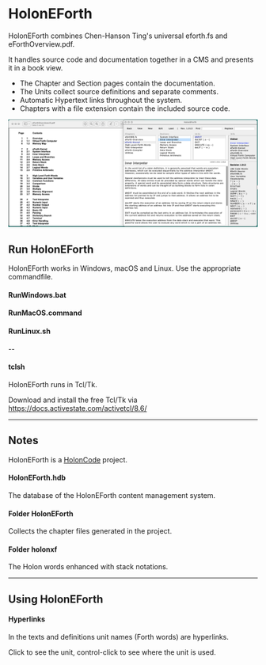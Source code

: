 # HolonEForth

HolonEForth combines Chen-Hanson Ting's universal eforth.fs and eForthOverview.pdf.

It handles source code and documentation together in a CMS and presents it in a book view.

- The Chapter and Section pages contain the documentation.
- The Units collect source definitions and separate comments.
- Automatic Hypertext links throughout the system.
- Chapters with a file extension contain the included source code.


![EForth-File](./Reference/HolonEForth.png)



## Run HolonEForth

HolonEForth works in Windows, macOS and Linux. Use the appropriate commandfile.

#### RunWindows.bat

#### RunMacOS.command

####  RunLinux.sh

--

#### tclsh

HolonEForth runs in Tcl/Tk. 

Download and install the free Tcl/Tk via https://docs.activestate.com/activetcl/8.6/



---

## Notes

HolonEForth is a [HolonCode](https://github.com/wejgaard/HolonCode) project. 

#### HolonEForth.hdb

The database of the HolonEForth content management system.

#### Folder HolonEForth

Collects the chapter files generated in the project.

#### Folder holonxf

The Holon words enhanced with stack notations.


---

## Using HolonEForth

#### Hyperlinks

In the texts and definitions unit names (Forth words) are hyperlinks.

Click to see the unit, control-click to see where the unit is used.









